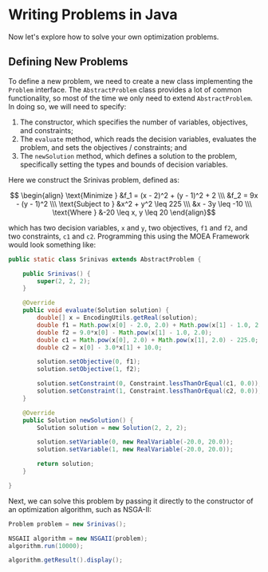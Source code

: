 # Writing Problems in Java

Now let's explore how to solve your own optimization problems.

## Defining New Problems

To define a new problem, we need to create a new class implementing the `Problem` interface.  The `AbstractProblem`
class provides a lot of common functionality, so most of the time we only need to extend `AbstractProblem`.  In
doing so, we will need to specify:

1. The constructor, which specifies the number of variables, objectives, and constraints;
2. The `evaluate` method, which reads the decision variables, evaluates the problem, and sets the
   objectives / constraints; and
3. The `newSolution` method, which defines a solution to the problem, specifically setting the types and bounds of
   decision variables.

Here we construct the Srinivas problem, defined as:

$$ \begin{align} \text{Minimize } &f_1 = (x - 2)^2 + (y - 1)^2 + 2 \\\ &f_2 = 9x - (y - 1)^2 \\\ \text{Subject to } &x^2 + y^2 \leq 225 \\\ &x - 3y \leq -10 \\\ \text{Where } &-20 \leq x, y \leq 20 \end{align}$$

which has two decision variables, `x` and `y`, two objectives, `f1` and `f2`, and two constraints, `c1` and `c2`.
Programming this using the MOEA Framework would look something like:

<!-- java:examples/Example6.java [32:77] -->

```java
public static class Srinivas extends AbstractProblem {

    public Srinivas() {
        super(2, 2, 2);
    }

    @Override
    public void evaluate(Solution solution) {
        double[] x = EncodingUtils.getReal(solution);
        double f1 = Math.pow(x[0] - 2.0, 2.0) + Math.pow(x[1] - 1.0, 2.0) + 2.0;
        double f2 = 9.0*x[0] - Math.pow(x[1] - 1.0, 2.0);
        double c1 = Math.pow(x[0], 2.0) + Math.pow(x[1], 2.0) - 225.0;
        double c2 = x[0] - 3.0*x[1] + 10.0;

        solution.setObjective(0, f1);
        solution.setObjective(1, f2);

        solution.setConstraint(0, Constraint.lessThanOrEqual(c1, 0.0));
        solution.setConstraint(1, Constraint.lessThanOrEqual(c2, 0.0));
    }

    @Override
    public Solution newSolution() {
        Solution solution = new Solution(2, 2, 2);

        solution.setVariable(0, new RealVariable(-20.0, 20.0));
        solution.setVariable(1, new RealVariable(-20.0, 20.0));

        return solution;
    }

}
```

Next, we can solve this problem by passing it directly to the constructor of an optimization algorithm, such as NSGA-II:

<!-- java:examples/Example6.java [80:85] -->

```java
Problem problem = new Srinivas();

NSGAII algorithm = new NSGAII(problem);
algorithm.run(10000);

algorithm.getResult().display();
```

